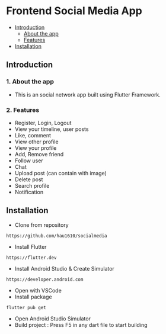 # Frontend Social Media App

- [Introduction](#introduction)
  - [About the app](#1-about-the-app)
  - [Features](#2-features)
- [Installation](#installation)

 ## Introduction 
 ### 1. About the app
  - This is an social network app built using Flutter Framework.
 ### 2. Features
  - Register, Login, Logout
  - View your timeline, user posts
  - Like, comment
  - View other profile
  - View your profile
  - Add, Remove friend
  - Follow user
  - Chat
  - Upload post (can contain with image)
  - Delete post
  - Search profile
  - Notification

 ## Installation
  - Clone from repository
```
https://github.com/hau1610/socialmedia
```
  - Install Flutter
```
https://flutter.dev
```
  - Install Android Studio & Create Simulator
```
https://developer.android.com
```
  - Open with VSCode
  - Install package
```
flutter pub get
```
  - Open Android Studio Simulator
  - Build project : Press F5 in any dart file to start building
